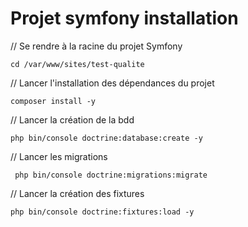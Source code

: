 # Projet symfony installation

// Se rendre à la racine du projet Symfony

```shell
cd /var/www/sites/test-qualite
```

// Lancer l'installation des dépendances du projet

```shell
composer install -y
```

// Lancer la création de la bdd

```shell
php bin/console doctrine:database:create -y
```

// Lancer les migrations 

```shell
 php bin/console doctrine:migrations:migrate
```

// Lancer la création des fixtures

```shell
php bin/console doctrine:fixtures:load -y
```
